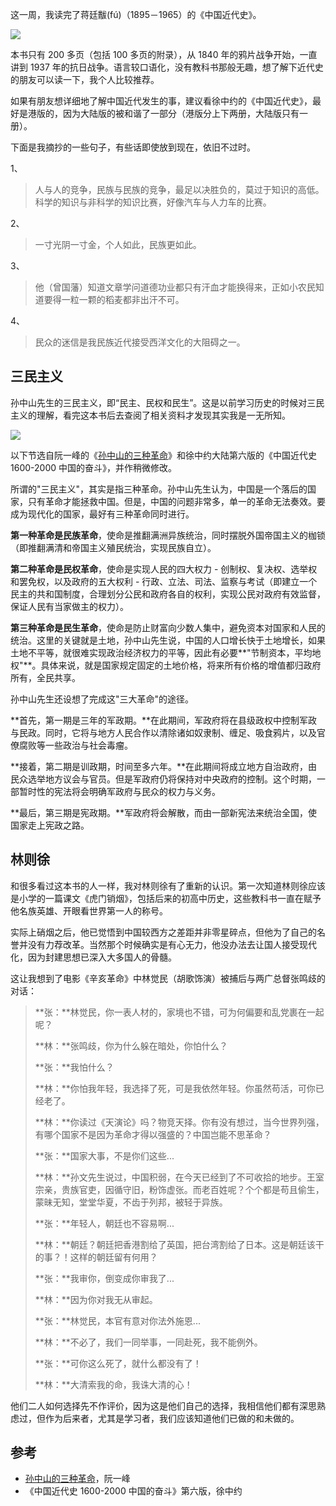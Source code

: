 这一周，我读完了蒋廷黻(fú)（1895－1965）的《中国近代史》。

![](https://resource.ethsonliu.com/image/20200323_01.jpeg)

本书只有 200 多页（包括 100 多页的附录），从 1840 年的鸦片战争开始，一直讲到 1937 年的抗日战争。语言较口语化，没有教科书那般无趣，想了解下近代史的朋友可以读一下，我个人比较推荐。

如果有朋友想详细地了解中国近代发生的事，建议看徐中约的《中国近代史》，最好是港版的，因为大陆版的被和谐了一部分（港版分上下两册，大陆版只有一册）。

下面是我摘抄的一些句子，有些话即使放到现在，依旧不过时。

1、

>人与人的竞争，民族与民族的竞争，最足以决胜负的，莫过于知识的高低。科学的知识与非科学的知识比赛，好像汽车与人力车的比赛。

2、

>一寸光阴一寸金，个人如此，民族更如此。

3、

>他（曾国藩）知道文章学问道德功业都只有汗血才能换得来，正如小农民知道要得一粒一颗的稻麦都非出汗不可。

4、

>民众的迷信是我民族近代接受西洋文化的大阻碍之一。

## 三民主义

孙中山先生的三民主义，即“民主、民权和民生”。这是以前学习历史的时候对三民主义的理解，看完这本书后去查阅了相关资料才发现其实我是一无所知。

![](https://resource.ethsonliu.com/image/20200323_02.jpg)

以下节选自阮一峰的《[孙中山的三种革命](http://www.ruanyifeng.com/blog/2011/02/three_kinds_of_chinese_revolution.html)》和徐中约大陆第六版的《中国近代史 1600-2000 中国的奋斗》，并作稍微修改。

所谓的"三民主义"，其实是指三种革命。孙中山先生认为，中国是一个落后的国家，只有革命才能拯救中国。但是，中国的问题非常多，单一的革命无法奏效。要成为现代化的国家，最好有三种革命同时进行。

**第一种革命是民族革命**，使命是推翻满洲异族统治，同时摆脱外国帝国主义的枷锁（即推翻满清和帝国主义殖民统治，实现民族自立）。

**第二种革命是民权革命**，使命是实现人民的四大权力 - 创制权、复决权、选举权和罢免权，以及政府的五大权利 - 行政、立法、司法、监察与考试（即建立一个民主的共和国制度，合理划分公民和政府各自的权利，实现公民对政府有效监督，保证人民有当家做主的权力）。

**第三种革命是民生革命**，使命是防止财富向少数人集中，避免资本对国家和人民的统治。这里的关键就是土地，孙中山先生说，中国的人口增长快于土地增长，如果土地不平等，就很难实现政治经济权力的平等，因此有必要**"节制资本，平均地权"**。具体来说，就是国家规定固定的土地价格，将来所有价格的增值都归政府所有，全民共享。

孙中山先生还设想了完成这"三大革命"的途径。

**首先，第一期是三年的军政期。**在此期间，军政府将在县级政权中控制军政与民政。同时，它将与地方人民合作以清除诸如奴隶制、缠足、吸食鸦片，以及官僚腐败等一些政治与社会毒瘤。

**接着，第二期是训政期，时间至多六年。**在此期间将成立地方自治政府，由民众选举地方议会与官员。但是军政府仍将保持对中央政府的控制。这个时期，一部暂时性的宪法将会明确军政府与民众的权力与义务。

**最后，第三期是宪政期。**军政府将会解散，而由一部新宪法来统治全国，使国家走上宪政之路。

## 林则徐

和很多看过这本书的人一样，我对林则徐有了重新的认识。第一次知道林则徐应该是小学的一篇课文《虎门销烟》，包括后来的初高中历史，这些教科书一直在赋予他名族英雄、开眼看世界第一人的称号。

实际上硝烟之后，他已觉悟到中国较西方之差距并非零星碎点，但他为了自己的名誉并没有力荐改革。当然那个时候确实是有心无力，他没办法去让国人接受现代化，因为封建思想已深入大多国人的骨髓。

这让我想到了电影《辛亥革命》中林觉民（胡歌饰演）被捕后与两广总督张鸣歧的对话：

>**张：**林觉民，你一表人材的，家境也不错，可为何偏要和乱党裹在一起呢？
>
>**林：**张鸣歧，你为什么躲在暗处，你怕什么？
>
>**张：**我怕什么？
>
>**林：**你怕我年轻，我选择了死，可是我依然年轻。你虽然苟活，可你已经老了。
>
>**林：**你读过《天演论》吗？物竞天择。你有没有想过，当今世界列强，有哪个国家不是因为革命才得以强盛的？中国岂能不思革命？
>
>**张：**国家大事，不是你们这些...
>
>**林：**孙文先生说过，中国积弱，在今天已经到了不可收拾的地步。王室宗亲，贵族官吏，因循守旧，粉饰虚张。而老百姓呢？个个都是苟且偷生，蒙昧无知，堂堂华夏，不齿于列邦，被轻于异族。
>
>**张：**年轻人，朝廷也不容易啊...
>
>**林：**朝廷？朝廷把香港割给了英国，把台湾割给了日本。这是朝廷该干的事？！这样的朝廷留有何用？
>
>**张：**我审你，倒变成你审我了...
>
>**林：**因为你对我无从审起。
>
>**张：**林觉民，本官有意对你法外施恩...
>
>**林：**不必了，我们一同举事，一同赴死，我不能例外。
>
>**张：**可你这么死了，就什么都没有了！
>
>**林：**大清索我的命，我诛大清的心！

他们二人如何选择先不作评价，因为这是他们自己的选择，我相信他们都有深思熟虑过，但作为后来者，尤其是学习者，我们应该知道他们已做的和未做的。

## 参考

- [孙中山的三种革命](http://www.ruanyifeng.com/blog/2011/02/three_kinds_of_chinese_revolution.html)，阮一峰
- 《中国近代史 1600-2000 中国的奋斗》第六版，徐中约